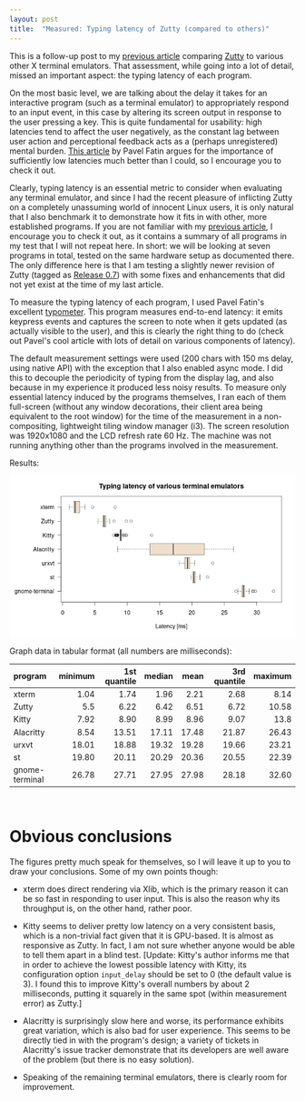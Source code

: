 ```yaml
---
layout: post
title:  "Measured: Typing latency of Zutty (compared to others)"
---
```


This is a follow-up post to my [previous article] comparing [Zutty] to
various other X terminal emulators. That assessment, while going into
a lot of detail, missed an important aspect: the typing latency of
each program.

On the most basic level, we are talking about the delay it takes for
an interactive program (such as a terminal emulator) to appropriately
respond to an input event, in this case by altering its screen output
in response to the user pressing a key. This is quite fundamental for
usability: high latencies tend to affect the user negatively, as the
constant lag between user action and perceptional feedback acts as a
(perhaps unregistered) mental burden.
[This article](https://pavelfatin.com/typing-with-pleasure/) by Pavel
Fatin argues for the importance of sufficiently low latencies much
better than I could, so I encourage you to check it out.

Clearly, typing latency is an essential metric to consider when
evaluating any terminal emulator, and since I had the recent pleasure
of inflicting Zutty on a completely unassuming world of innocent Linux
users, it is only natural that I also benchmark it to demonstrate how
it fits in with other, more established programs. If you are not
familiar with my [previous article], I encourage you to check it out,
as it contains a summary of all programs in my test that I will not
repeat here. In short: we will be looking at seven programs in total,
tested on the same hardware setup as documented there. The only
difference here is that I am testing a slightly newer revision of
Zutty (tagged as
[Release 0.7](https://github.com/tomszilagyi/zutty/releases/tag/0.7))
with some fixes and enhancements that did not yet exist at the time
of my last article.

To measure the typing latency of each program, I used Pavel Fatin's
excellent [typometer]. This program measures end-to-end latency: it
emits keypress events and captures the screen to note when it gets
updated (as actually visible to the user), and this is clearly the
right thing to do (check out Pavel's cool article with lots of detail
on various components of latency).

The default measurement settings were used (200 chars with 150 ms
delay, using native API) with the exception that I also enabled async
mode. I did this to decouple the periodicity of typing from the
display lag, and also because in my experience it produced less noisy
results. To measure only essential latency induced by the programs
themselves, I ran each of them full-screen (without any window
decorations, their client area being equivalent to the root window)
for the time of the measurement in a non-compositing, lightweight
tiling window manager (i3). The screen resolution was 1920x1080 and
the LCD refresh rate 60 Hz. The machine was not running anything other
than the programs involved in the measurement.

Results:

![](/files/zutty/latency/latency.png)

Graph data in tabular format (all numbers are milliseconds):

program | minimum | 1st quantile | median | mean | 3rd quantile | maximum
:--- | ---: | ---: | ---: | ---: | ---: | ---:
xterm | 1.04 | 1.74 | 1.96 | 2.21 | 2.68 | 8.14
Zutty | 5.5 | 6.22 | 6.42 | 6.51 | 6.72 | 10.58
Kitty | 7.92 | 8.90 | 8.99 | 8.96 | 9.07 | 13.8
Alacritty | 8.54 | 13.51 | 17.11 | 17.48 | 21.87 | 26.43
urxvt | 18.01 | 18.88 | 19.32 | 19.28 | 19.66 | 23.21
st | 19.80 | 20.11 | 20.29 | 20.36 | 20.55 | 22.39
gnome-terminal | 26.78 | 27.71 | 27.95 | 27.98 | 28.18 | 32.60

<br>


# Obvious conclusions

The figures pretty much speak for themselves, so I will leave it up to
you to draw your conclusions. Some of my own points though:

- xterm does direct rendering via Xlib, which is the primary reason it
  can be so fast in responding to user input. This is also the reason
  why its throughput is, on the other hand, rather poor.

- Kitty seems to deliver pretty low latency on a very consistent
  basis, which is a non-trivial fact given that it is GPU-based. It is
  almost as responsive as Zutty. In fact, I am not sure whether anyone
  would be able to tell them apart in a blind test. [Update: Kitty's
  author informs me that in order to achieve the lowest possible
  latency with Kitty, its configuration option `input_delay` should be
  set to 0 (the default value is 3). I found this to improve Kitty's
  overall numbers by about 2 milliseconds, putting it squarely in the
  same spot (within measurement error) as Zutty.]

- Alacritty is surprisingly slow here and worse, its performance
  exhibits great variation, which is also bad for user experience.
  This seems to be directly tied in with the program's design; a
  variety of tickets in Alacritty's issue tracker demonstrate that its
  developers are well aware of the problem (but there is no easy
  solution).

- Speaking of the remaining terminal emulators, there is clearly room for
  improvement.


[Zutty]:                   /zutty
[previous article]:        /2020/12/A-totally-biased-comparison-of-Zutty
[typometer]:               https://github.com/pavelfatin/typometer
